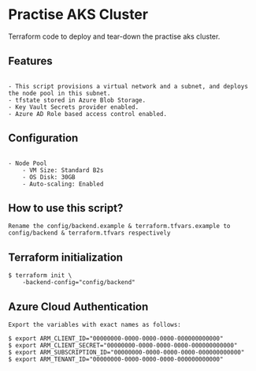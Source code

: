 # Practise AKS Cluster

Terraform code to deploy and tear-down the practise aks cluster.

## Features

```

- This script provisions a virtual network and a subnet, and deploys the node pool in this subnet.
- tfstate stored in Azure Blob Storage.
- Key Vault Secrets provider enabled.
- Azure AD Role based access control enabled.

```

## Configuration

```

- Node Pool
    - VM Size: Standard B2s
    - OS Disk: 30GB
    - Auto-scaling: Enabled

```

## How to use this script?

```
Rename the config/backend.example & terraform.tfvars.example to config/backend & terraform.tfvars respectively
```

## Terraform initialization

```
$ terraform init \
    -backend-config="config/backend"
```

## Azure Cloud Authentication

```
Export the variables with exact names as follows:

$ export ARM_CLIENT_ID="00000000-0000-0000-0000-000000000000"
$ export ARM_CLIENT_SECRET="00000000-0000-0000-0000-000000000000"
$ export ARM_SUBSCRIPTION_ID="00000000-0000-0000-0000-000000000000"
$ export ARM_TENANT_ID="00000000-0000-0000-0000-000000000000"
```
